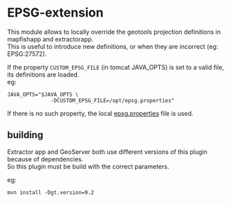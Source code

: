 # EPSG-extension

This module allows to locally override the geotools projection definitions in mapfishapp and extractorapp.  
This is useful to introduce new definitions, or when they are incorrect (eg: EPSG:27572).

If the property ```CUSTOM_EPSG_FILE``` (in tomcat JAVA_OPTS) is set to a valid file, its definitions are loaded.  
eg:
```
JAVA_OPTS="$JAVA_OPTS \
              -DCUSTOM_EPSG_FILE=/opt/epsg.properties"
```

If there is no such property, the local [epsg.properties](src/main/resources/org/geotools/referencing/factory/epsg/epsg.properties) file is used.

## building

Extractor app and GeoServer both use different versions of this plugin because of dependencies.  
So this plugin must be build with the correct parameters.

eg:
```
mvn install -Dgt.version=9.2
```

